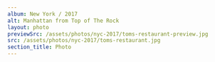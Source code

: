```yaml
---
album: New York / 2017
alt: Manhattan from Top of The Rock
layout: photo
previewSrc: /assets/photos/nyc-2017/toms-restaurant-preview.jpg
src: /assets/photos/nyc-2017/toms-restaurant.jpg
section_title: Photo
---
```

